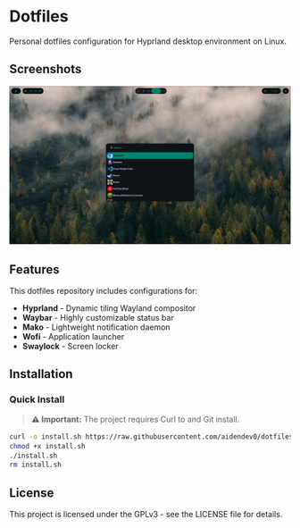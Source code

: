 # Dotfiles

Personal dotfiles configuration for Hyprland desktop environment on Linux.

## Screenshots
<p align="center"> <img src="https://raw.githubusercontent.com/aidendev0/dotfiles-hyprland/refs/heads/main/screenshots/screenshot.png" alt="Screenshot" width="600"> </p>

## Features

This dotfiles repository includes configurations for:

- **Hyprland** - Dynamic tiling Wayland compositor
- **Waybar** - Highly customizable status bar
- **Mako** - Lightweight notification daemon
- **Wofi** - Application launcher
- **Swaylock** - Screen locker

## Installation

### Quick Install

> **⚠️ Important:** The project requires Curl to and Git install.

```bash
curl -o install.sh https://raw.githubusercontent.com/aidendev0/dotfiles-hyprland/stable/install.sh
chmod +x install.sh
./install.sh
rm install.sh
```
## License

This project is licensed under the GPLv3 - see the LICENSE file for details.
